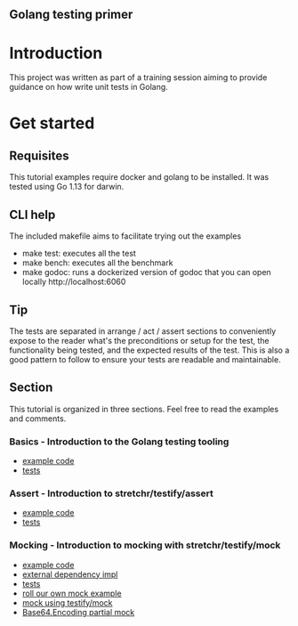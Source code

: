 Golang testing primer
---------------------

# Introduction

This project was written as part of a training session aiming to provide guidance on how 
write unit tests in Golang. 


# Get started

## Requisites

This tutorial examples require docker and golang to be installed. 
It was tested using Go 1.13 for darwin.

## CLI help

The included makefile aims to facilitate trying out the examples

- make test: executes all the test
- make bench: executes all the benchmark
- make godoc: runs a dockerized version of godoc that you can open locally http://localhost:6060

## Tip

The tests are separated in arrange / act / assert sections to conveniently expose to the
reader what's the preconditions or setup for the test, the functionality being tested, and the
expected results of the test. This is also a good pattern to follow to ensure your tests are 
readable and maintainable.

## Section

This tutorial is organized in three sections. Feel free to read the examples and comments.

### Basics - Introduction to the Golang testing tooling

- [example code](./basics/add.go) 
- [tests](./basics/add_test.go)

### Assert - Introduction to stretchr/testify/assert

- [example code](./assert/sub.go)
- [tests](./assert/sub_test.go)

### Mocking - Introduction to mocking with stretchr/testify/mock

- [example code](./mocking/unit.go)
- [external dependency impl](./mocking/external-dependency.go)
- [tests](./mocking/unit_test.go)
- [roll our own mock example](./mocking/mock_1_test.go)
- [mock using testify/mock](./mocking/mock_2_test.go)
- [Base64.Encoding partial mock](./mocking/mock-encoder_test.go)


